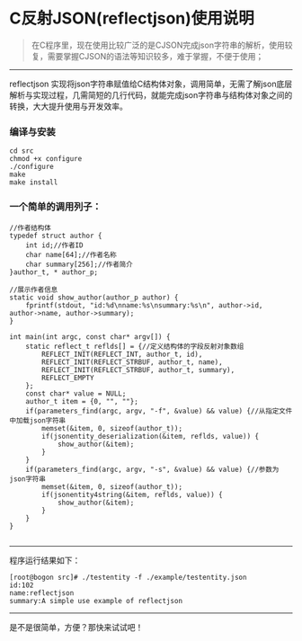 # C反射JSON(reflectjson)使用说明

> 在C程序里，现在使用比较广泛的是CJSON完成json字符串的解析，使用较复，需要掌握CJSON的语法等知识较多，难于掌握，不便于使用；
***
reflectjson 实现将json字符串赋值给C结构体对象，调用简单，无需了解json底层解析与实现过程，几需简短的几行代码，就能完成json字符串与结构体对象之间的转换，大大提升使用与开发效率。

### 编译与安装
```
cd src
chmod +x configure
./configure
make
make install
```
### 一个简单的调用列子：
```
//作者结构体
typedef struct author {
    int id;//作者ID
    char name[64];//作者名称
    char summary[256];//作者简介
}author_t, * author_p;

//展示作者信息
static void show_author(author_p author) {
    fprintf(stdout, "id:%d\nname:%s\nsummary:%s\n", author->id, author->name, author->summary);
}

int main(int argc, const char* argv[]) {
    static reflect_t reflds[] = {//定义结构体的字段反射对象数组
        REFLECT_INIT(REFLECT_INT, author_t, id),
        REFLECT_INIT(REFLECT_STRBUF, author_t, name),
        REFLECT_INIT(REFLECT_STRBUF, author_t, summary),
        REFLECT_EMPTY
    };
    const char* value = NULL;
    author_t item = {0, "", ""};
    if(parameters_find(argc, argv, "-f", &value) && value) {//从指定文件中加载json字符串
        memset(&item, 0, sizeof(author_t));
        if(jsonentity_deserialization(&item, reflds, value)) {
            show_author(&item);
        }
    }
    if(parameters_find(argc, argv, "-s", &value) && value) {//参数为json字符串
        memset(&item, 0, sizeof(author_t));
        if(jsonentity4string(&item, reflds, value)) {
            show_author(&item);
        }
    }
}


```
****
程序运行结果如下：
```
[root@bogon src]# ./testentity -f ./example/testentity.json 
id:102
name:reflectjson
summary:A simple use example of reflectjson
```
****

是不是很简单，方便？那快来试试吧！

